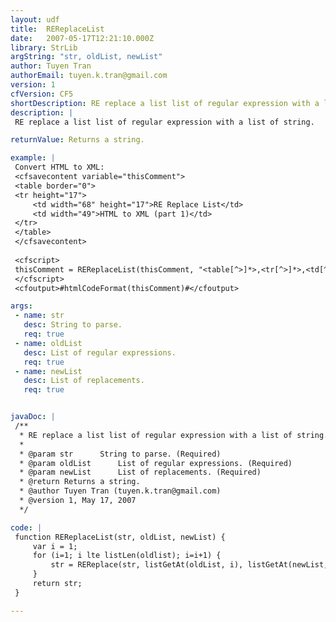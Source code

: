 ```yaml
---
layout: udf
title:  REReplaceList
date:   2007-05-17T12:21:10.000Z
library: StrLib
argString: "str, oldList, newList"
author: Tuyen Tran
authorEmail: tuyen.k.tran@gmail.com
version: 1
cfVersion: CF5
shortDescription: RE replace a list list of regular expression with a list of string.
description: |
 RE replace a list list of regular expression with a list of string.

returnValue: Returns a string.

example: |
 Convert HTML to XML:
 <cfsavecontent variable="thisComment">
 <table border="0">
 <tr height="17">
     <td width="68" height="17">RE Replace List</td>
     <td width="49">HTML to XML (part 1)</td>
 </tr>
 </table>
 </cfsavecontent>
 
 <cfscript>
 thisComment = REReplaceList(thisComment, "<table[^>]*>,<tr[^>]*>,<td[^>]*>,</td>,</tr>,</table>", "<XmlRool>,<Row>,<Cell>,</Cell>,</Row>,</XmlRoot>");
 </cfscript>
 <cfoutput>#htmlCodeFormat(thisComment)#</cfoutput>

args:
 - name: str
   desc: String to parse.
   req: true
 - name: oldList
   desc: List of regular expressions.
   req: true
 - name: newList
   desc: List of replacements.
   req: true


javaDoc: |
 /**
  * RE replace a list list of regular expression with a list of string.
  * 
  * @param str      String to parse. (Required)
  * @param oldList      List of regular expressions. (Required)
  * @param newList      List of replacements. (Required)
  * @return Returns a string. 
  * @author Tuyen Tran (tuyen.k.tran@gmail.com) 
  * @version 1, May 17, 2007 
  */

code: |
 function REReplaceList(str, oldList, newList) {
     var i = 1;
     for (i=1; i lte listLen(oldlist); i=i+1) {
         str = REReplace(str, listGetAt(oldList, i), listGetAt(newList, i), "all");
     }
     return str;
 }

---
```


